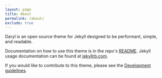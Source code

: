 ```yaml
---
layout: page
title: About
permalink: /about/
exclude: true
---
```

Daryl is an open source theme for Jekyll designed to be performant, simple, and readable.

Documentation on how to use this theme is in the repo's [README](https://github.com/andrewcodes/daryl/blob/master/README.md). Jekyll usage documentation can be found at [jekyllrb.com](http://jekyllrb.com/).

If you would like to contribute to this theme, please see the [Development guidelines](https://github.com/andrewcodes/daryl/blob/master/README.md#development).
